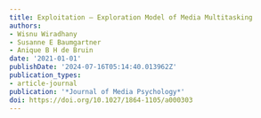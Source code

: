 ```yaml
---
title: Exploitation – Exploration Model of Media Multitasking
authors:
- Wisnu Wiradhany
- Susanne E Baumgartner
- Anique B H de Bruin
date: '2021-01-01'
publishDate: '2024-07-16T05:14:40.013962Z'
publication_types:
- article-journal
publication: '*Journal of Media Psychology*'
doi: https://doi.org/10.1027/1864-1105/a000303
---
```

